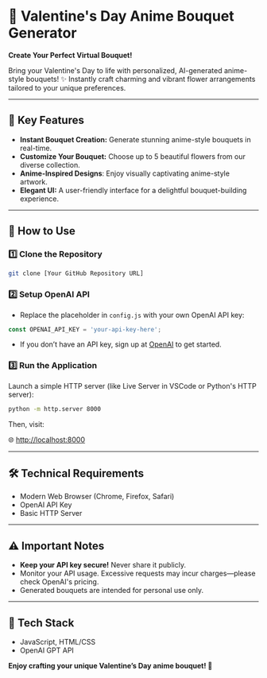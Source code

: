 # 🌹 Valentine's Day Anime Bouquet Generator

**Create Your Perfect Virtual Bouquet!**

Bring your Valentine's Day to life with personalized, AI-generated anime-style bouquets! ✨ Instantly craft charming and vibrant flower arrangements tailored to your unique preferences.

---

## 🌷 Key Features
- **Instant Bouquet Creation:** Generate stunning anime-style bouquets in real-time.
- **Customize Your Bouquet:** Choose up to 5 beautiful flowers from our diverse collection.
- **Anime-Inspired Designs**: Enjoy visually captivating anime-style artwork.
- **Elegant UI:** A user-friendly interface for a delightful bouquet-building experience.

---

## 🚀 How to Use

### 1️⃣ **Clone the Repository**
```bash
git clone [Your GitHub Repository URL]
```

### 2️⃣ **Setup OpenAI API**

- Replace the placeholder in `config.js` with your own OpenAI API key:
```javascript
const OPENAI_API_KEY = 'your-api-key-here';
```
- If you don’t have an API key, sign up at [OpenAI](https://platform.openai.com/signup) to get started.

### 3️⃣ **Run the Application**

Launch a simple HTTP server (like Live Server in VSCode or Python's HTTP server):

```bash
python -m http.server 8000
```

Then, visit:

🌐 [http://localhost:8000](http://localhost:8000)

---

## 🛠️ Technical Requirements
- Modern Web Browser (Chrome, Firefox, Safari)
- OpenAI API Key
- Basic HTTP Server

---

## ⚠️ Important Notes
- **Keep your API key secure!** Never share it publicly.
- Monitor your API usage. Excessive requests may incur charges—please check OpenAI's pricing.
- Generated bouquets are intended for personal use only.

---

## 📌 Tech Stack
- JavaScript, HTML/CSS
- OpenAI GPT API

**Enjoy crafting your unique Valentine’s Day anime bouquet! 💖**

